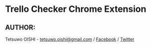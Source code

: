 Trello Checker Chrome Extension
===============================



AUTHOR:
-------

Tetsuwo OISHI - 
tetsuwo.oishi@gmail.com / 
[Facebook](http://fb.me/tetsuwo) /
[Twitter](http://twitter.com/tetsukamp)




